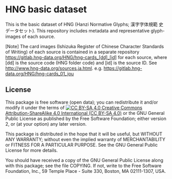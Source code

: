 # HNG basic dataset

This is the basic dataset of HNG (Hanzi Normative Glyphs; 漢字字体規範
史データセット).  This repository includes metadata and representative
glyph-images of each source.

[Note] The card images (Ishizuka Register of Chinese Character
Standards of Writing) of each source is contained in a separate
repository https://gitlab.hng-data.org/HNG/hng-cards_[dd]_[id] for
each source, where [dd] is the source code (HNG folder code) and [id]
is the source ID.  See http://www.hng-data.org/sources.ja.html.
e.g. https://gitlab.hng-data.org/HNG/hng-cards_01_jou


## License

This package is free software (open data); you can redistribute it
and/or modify it under the terms of [![CC BY-SA
4.0](https://i.creativecommons.org/l/by-sa/4.0/88x31.png) Creative
Commons Attribution-ShareAlike 4.0 International (CC BY-SA
4.0)](http://creativecommons.org/licenses/by-sa/4.0/) or the GNU
General Public License as published by the Free Software Foundation;
either version 2, or (at your option) any later version.

This package is distributed in the hope that it will be useful, but
WITHOUT ANY WARRANTY; without even the implied warranty of
MERCHANTABILITY or FITNESS FOR A PARTICULAR PURPOSE.  See the GNU
General Public License for more details.

You should have received a copy of the GNU General Public License
along with this package; see the file COPYING.  If not, write to
the Free Software Foundation, Inc., 59 Temple Place - Suite 330,
Boston, MA 02111-1307, USA.
